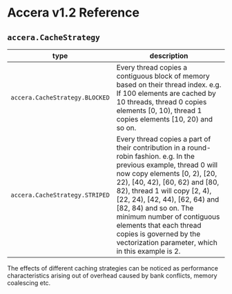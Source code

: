 [//]: # (Project: Accera)
[//]: # (Version: v1.2)

# Accera v1.2 Reference

## `accera.CacheStrategy`

type | description
--- | ---
`accera.CacheStrategy.BLOCKED` | Every thread copies a contiguous block of memory based on their thread index. e.g. If 100 elements are cached by 10 threads, thread 0 copies elements [0, 10), thread 1 copies elements [10, 20) and so on.
`accera.CacheStrategy.STRIPED` | Every thread copies a part of their contribution in a round-robin fashion. e.g. In the previous example, thread 0 will now copy elements [0, 2), [20, 22), [40, 42), [60, 62) and [80, 82), thread 1 will copy [2, 4), [22, 24), [42, 44), [62, 64) and [82, 84) and so on. The minimum number of contiguous elements that each thread copies is governed by the vectorization parameter, which in this example is 2.

The effects of different caching strategies can be noticed as performance characteristics arising out of overhead caused by bank conflicts, memory coalescing etc.

<div style="page-break-after: always;"></div>
